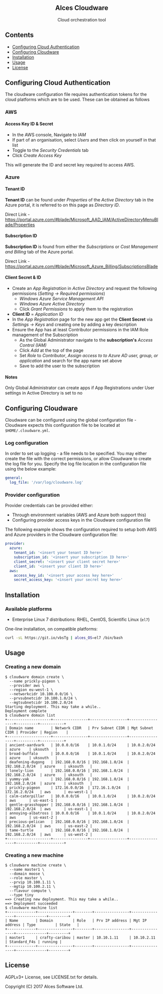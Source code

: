 <div align="center">
    <h2>Alces Cloudware</h2>
    <p align="center">
        <p>Cloud orchestration tool</p>
    </p>
</div>

## Contents
* [Configuring Cloud Authentication](#configuring-cloud-authentication)
* [Configuring Cloudware](#configuring-cloudware)
* [Installation](#installation)
* [Usage](#usage)
* [License](#license)

## Configuring Cloud Authentication

The cloudware configuration file requires authentication tokens for the cloud platforms which are to be used. These can be obtained as follows

### AWS

#### Access Key ID & Secret

- In the AWS console, Navigate to _IAM_
- If part of an organisation, select _Users_ and then click on yourself in that list
- Toggle to the _Security Credentials_ tab
- Click _Create Access Key_

This will generate the ID and secret key required to access AWS.

### Azure

#### Tenant ID

**Tenant ID** can be found under _Properties_ of the _Active Directory_ tab in the Azure portal, it is referred to on this page as _Directory ID_.

Direct Link - https://portal.azure.com/#blade/Microsoft_AAD_IAM/ActiveDirectoryMenuBlade/Properties

#### Subscription ID

**Subscription ID** is found from either the _Subscriptions_ or _Cost Management and Billing_ tab of the Azure portal.

Direct Link - https://portal.azure.com/#blade/Microsoft_Azure_Billing/SubscriptionsBlade

#### Client Secret & ID

* Create an _App Registration_ in _Active Directory_ and request the following permissions (_Setting → Required permissions_)
    * _Windows Azure Service Management API_
    * _Windows Azure Active Directory_
    * Click _Grant Permissions_ to apply them to the registration
* **Client ID** = _Application ID_
* In the _App Registration_ page for the new app get the **Client Secret** via _Settings → Keys_ and creating one by adding a key description
* Ensure the App has at least Contributor permissions in the IAM Role management of the Subscription
    * As the Global Administrator navigate to the **subscription's** _Access Control (IAM)_
    * Click _Add_ at the top of the page
    * Set _Role_ to _Contributor_, _Assign access to to Azure AD user, group, or application_ and search for the app name set above
    * Save to add the user to the subscription

#### Notes

Only Global Administrator can create apps if App Registrations under User settings in  Active Directory is set to no

## Configuring Cloudware

Cloudware can be configured using the global configuration file - Cloudware
expects this configuration file to be located at `$HOME/.cloudware.yml`.

### Log configuration

In order to set up logging - a file needs to be specified. You may either
create the file with the correct permissions, or allow Cloudware to create the
log file for you. Specify the log file location in the configuration file using
the below example:

```yaml
general:
  log_file: '/var/log/cloudware.log'
```

### Provider configuration

Provider credentials can be provided either:

* Through environment variables (AWS and Azure both support this)
* Configuring provider access keys in the Cloudware configuration file

The following example shows the configuration required to setup both AWS and
Azure providers in the Cloudware configuration file:

```yaml
provider:
  azure:
    tenant_id: '<insert your tenant ID here>'
    subscription_id: '<insert your subscription ID here>'
    client_secret: '<insert your client secret here>'
    client_id: '<insert your client ID here>'
  aws:
    access_key_id: '<insert your access key here>'
    secret_access_key: '<insert your secret key here>'
```

## Installation

### Available platforms

* Enterprise Linux 7 distributions: RHEL, CentOS, Scientific Linux (`el7`)

One-line installation, on compatible platforms:

```bash
curl -sL https://git.io/vbsTg | alces_OS=el7 /bin/bash
```

## Usage

### Creating a new domain

```
$ cloudware domain create \
  --name prickly-pigeon \
  --provider aws \
  --region eu-west-1 \
  --networkcidr 10.100.0.0/16 \
  --prvsubnetcidr 10.100.1.0/24 \
  --mgtsubnetcidr 10.100.2.0/24
Starting deployment. This may take a while..
Deployment complete
$ cloudware domain list
+--------------------+----------------+-----------------+-----------------+----------+-----------+
| Domain name        | Network CIDR   | Prv Subnet CIDR | Mgt Subnet CIDR | Provider | Region    |
+--------------------+----------------+-----------------+-----------------+----------+-----------+
| ancient-aardvark   | 10.0.0.0/16    | 10.0.1.0/24     | 10.0.2.0/24     | azure    | uksouth   |
| broad-buffalo      | 10.0.0.0/16    | 10.0.1.0/24     | 10.0.2.0/24     | azure    | uksouth   |
| deafening-dugong   | 192.168.0.0/16 | 192.168.1.0/24  | 192.168.2.0/24  | azure    | uksouth   |
| lonely-lion        | 192.168.0.0/16 | 192.168.1.0/24  | 192.168.2.0/24  | azure    | uksouth   |
| yummy-yak          | 192.168.0.0/16 | 192.168.1.0/24  | 192.168.2.0/24  | azure    | uksouth   |
| prickly-pigeon     | 172.16.0.0/16  | 172.16.1.0/24   | 172.16.2.0/24   | aws      | eu-west-1 |
| calm-caterpillar   | 10.0.0.0/16    | 10.0.1.0/24     | 10.0.2.0/24     | aws      | us-east-1 |
| gentle-grasshopper | 192.168.0.0/16 | 192.168.1.0/24  | 192.168.2.0/24  | aws      | us-east-1 |
| annoying-albatross | 10.0.0.0/16    | 10.0.1.0/24     | 10.0.2.0/24     | aws      | us-east-2 |
| precious-pelican   | 192.168.0.0/16 | 192.168.1.0/24  | 192.168.2.0/24  | aws      | us-east-2 |
| tame-turtle        | 192.168.0.0/16 | 192.168.1.0/24  | 192.168.2.0/24  | aws      | us-west-2 |
+--------------------+----------------+-----------------+-----------------+----------+-----------+
```

### Creating a new machine

```
$ cloudware machine create \
  --name master1 \
  --domain moose \
  --role master \
  --prvip 10.100.1.11 \
  --mgtip 10.100.2.11 \
  --flavour compute \
  --type tiny
==> Creating new deployment. This may take a while..
==> Deployment succeeded
$ cloudware machine list
+-------------+----------------+--------+----------------+----------------+--------------+---------+
| Name        | Domain         | Role   | Prv IP address | Mgt IP address | Type         | State   |
+-------------+----------------+--------+----------------+----------------+--------------+---------+
| master1     | crafty-caribou | master | 10.10.1.11     | 10.10.2.11     | Standard_F4s | running |
+-------------+----------------+--------+----------------+----------------+--------------+---------+
```

## License

AGPLv3+ License, see LICENSE.txt for details.

Copyright (C) 2017 Alces Software Ltd.
